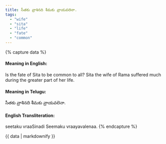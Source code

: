 ```yaml
---
title: సీతకు వ్రాశినది శీమకు వ్రాయవలెనా.
tags:
  - "wife"
  - "sita"
  - "life"
  - "fate"
  - "common"
---
```


{% capture data %}
#### Meaning in English:
Is the fate of Sita to be common to all?
Sita the wife of Rama suffered much during the greater part of her life.

#### Meaning in Telugu:
సీతకు వ్రాశినది శీమకు వ్రాయవలెనా.

#### English Transliteration:
seetaku vraaSinadi Seemaku vraayavalenaa.
{% endcapture %}

<div class="notice">{{ data | markdownify }}</div>

